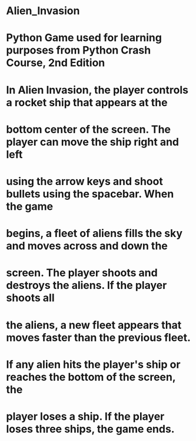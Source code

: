 # Alien_Invasion

# Python Game used for learning purposes from Python Crash Course, 2nd Edition

# In Alien Invasion, the player controls a rocket ship that appears at the
# bottom center of the screen. The player can move the ship right and left
# using the arrow keys and shoot bullets using the spacebar. When the game
# begins, a fleet of aliens fills the sky and moves across and down the
# screen. The player shoots and destroys the aliens. If the player shoots all
# the aliens, a new fleet appears that moves faster than the previous fleet. 
# If any alien hits the player's ship or reaches the bottom of the screen, the
# player loses a ship. If the player loses three ships, the game ends.
